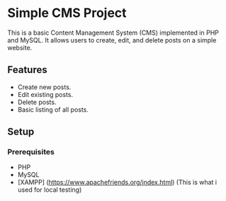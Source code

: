 # Simple CMS Project

This is a basic Content Management System (CMS) implemented in PHP and MySQL. It allows users to create, edit, and delete posts on a simple website.

## Features

- Create new posts.
- Edit existing posts.
- Delete posts.
- Basic listing of all posts.

## Setup

### Prerequisites

- PHP
- MySQL
- [XAMPP] (https://www.apachefriends.org/index.html) (This is what i used for local testing)
